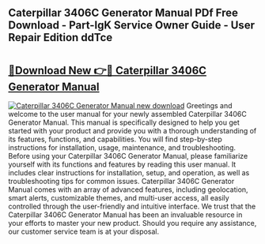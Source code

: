 ## Caterpillar 3406C Generator Manual PDf Free Download - Part-IgK Service Owner Guide - User Repair Edition ddTce

# <h2><a href="http://bc22990.oget.top/?id=Caterpillar+3406C+Generator+Manual">🔗Download New 👉🔴 Caterpillar 3406C Generator Manual</a></h2>

[![Caterpillar 3406C Generator Manual new download](https://i.imgur.com/5g1atiW.png)](http://bc22990.oget.top/?id=Caterpillar+3406C+Generator+Manual)
Greetings and welcome to the user manual for your newly assembled Caterpillar 3406C Generator Manual. This manual is specifically designed to help you get started with your product and provide you with a thorough understanding of its features, functions, and capabilities. You will find step-by-step instructions for installation, usage, maintenance, and troubleshooting. Before using your Caterpillar 3406C Generator Manual, please familiarize yourself with its functions and features by reading this user manual. It includes clear instructions for installation, setup, and operation, as well as troubleshooting tips for common issues. Caterpillar 3406C Generator Manual comes with an array of advanced features, including geolocation, smart alerts, customizable themes, and multi-user access, all easily controlled through the user-friendly and intuitive interface. We trust that the Caterpillar 3406C Generator Manual has been an invaluable resource in your efforts to master your new product. Should you require any assistance, our customer service team is at your disposal.
